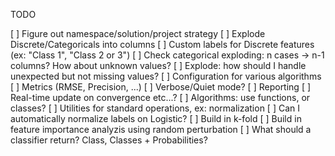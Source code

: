 TODO

[ ] Figure out namespace/solution/project strategy
[ ] Explode Discrete/Categoricals into columns
[ ] Custom labels for Discrete features (ex: "Class 1", "Class 2 or 3")
[ ] Check categorical exploding: n cases -> n-1 columns? How about unknown values?
[ ] Explode: how should I handle unexpected but not missing values?
[ ] Configuration for various algorithms
[ ] Metrics (RMSE, Precision, ...)
[ ] Verbose/Quiet mode?
[ ] Reporting
[ ] Real-time update on convergence etc...?
[ ] Algorithms: use functions, or classes?
[ ] Utilities for standard operations, ex: normalization
[ ] Can I automatically normalize labels on Logistic?
[ ] Build in k-fold
[ ] Build in feature importance analyzis using random perturbation
[ ] What should a classifier return? Class, Classes + Probabilities?
